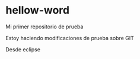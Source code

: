 # hellow-word
Mi primer repositorio de prueba

Estoy haciendo modificaciones de prueba sobre GIT
   
Desde eclipse   
 
